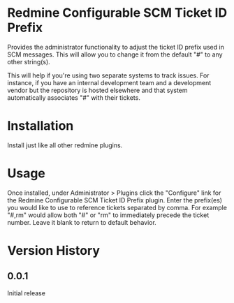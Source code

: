 # Redmine Configurable SCM Ticket ID Prefix

Provides the administrator functionality to adjust the ticket ID prefix used in SCM messages.  This will allow you to change it from the default "#" to any other string(s).

This will help if you're using two separate systems to track issues.  For instance, if you have an internal development team and a development vendor but the repository is hosted elsewhere and that system automatically associates "#" with their tickets.

# Installation

Install just like all other redmine plugins.

# Usage

Once installed, under Administrator > Plugins click the "Configure" link for the Redmine Configurable SCM Ticket ID Prefix plugin.  Enter the prefix(es) you would like to use to reference tickets separated by comma.  For example "#,rm" would allow both "#" or "rm" to immediately precede the ticket number.  Leave it blank to return to default behavior.

# Version History

## 0.0.1

Initial release
